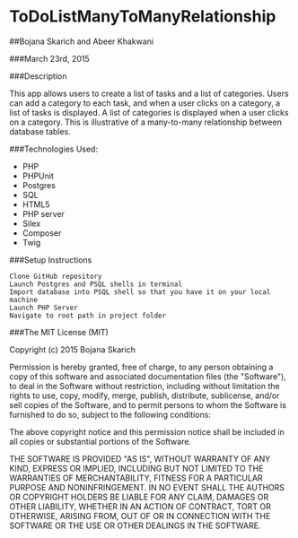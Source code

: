 # ToDoListManyToManyRelationship

##Bojana Skarich and Abeer Khakwani

###March 23rd, 2015

###Description

This app allows users to create a list of tasks and a list of categories. Users can add a category to each task, and when a user clicks on a category, a list of tasks is displayed. A list of categories is displayed when a user clicks on a category. This is illustrative of a many-to-many relationship between database tables. 

###Technologies Used:

* PHP
* PHPUnit
* Postgres
* SQL
* HTML5
* PHP server
* Silex
* Composer
* Twig

###Setup Instructions


    Clone GitHub repository
    Launch Postgres and PSQL shells in terminal
    Import database into PSQL shell so that you have it on your local machine
    Launch PHP Server
    Navigate to root path in project folder


###The MIT License (MIT)

Copyright (c) 2015 Bojana Skarich

Permission is hereby granted, free of charge, to any person obtaining a copy of this software and associated documentation files (the "Software"), to deal in the Software without restriction, including without limitation the rights to use, copy, modify, merge, publish, distribute, sublicense, and/or sell copies of the Software, and to permit persons to whom the Software is furnished to do so, subject to the following conditions:

The above copyright notice and this permission notice shall be included in all copies or substantial portions of the Software.

THE SOFTWARE IS PROVIDED "AS IS", WITHOUT WARRANTY OF ANY KIND, EXPRESS OR IMPLIED, INCLUDING BUT NOT LIMITED TO THE WARRANTIES OF MERCHANTABILITY, FITNESS FOR A PARTICULAR PURPOSE AND NONINFRINGEMENT. IN NO EVENT SHALL THE AUTHORS OR COPYRIGHT HOLDERS BE LIABLE FOR ANY CLAIM, DAMAGES OR OTHER LIABILITY, WHETHER IN AN ACTION OF CONTRACT, TORT OR OTHERWISE, ARISING FROM, OUT OF OR IN CONNECTION WITH THE SOFTWARE OR THE USE OR OTHER DEALINGS IN THE SOFTWARE.
